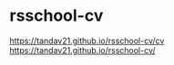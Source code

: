 # rsschool-cv
https://tandav21.github.io/rsschool-cv/cv  
https://tandav21.github.io/rsschool-cv/  

